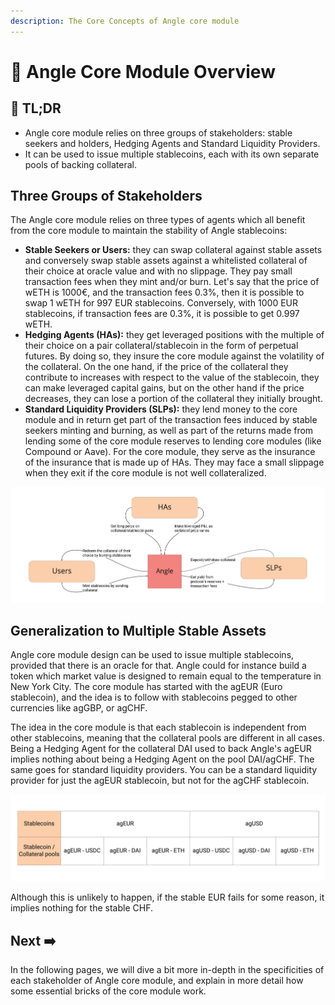 ```yaml
---
description: The Core Concepts of Angle core module
---
```


# 🔭 Angle Core Module Overview

## 🔎 TL;DR

* Angle core module relies on three groups of stakeholders: stable seekers and holders, Hedging Agents and Standard Liquidity Providers.
* It can be used to issue multiple stablecoins, each with its own separate pools of backing collateral.

## Three Groups of Stakeholders

The Angle core module relies on three types of agents which all benefit from the core module to maintain the stability of Angle stablecoins:

* **Stable Seekers or Users:** they can swap collateral against stable assets and conversely swap stable assets against a whitelisted collateral of their choice at oracle value and with no slippage. They pay small transaction fees when they mint and/or burn. Let's say that the price of wETH is 1000€, and the transaction fees 0.3%, then it is possible to swap 1 wETH for 997 EUR stablecoins. Conversely, with 1000 EUR stablecoins, if transaction fees are 0.3%, it is possible to get 0.997 wETH.
* **Hedging Agents (HAs):** they get leveraged positions with the multiple of their choice on a pair collateral/stablecoin in the form of perpetual futures. By doing so, they insure the core module against the volatility of the collateral. On the one hand, if the price of the collateral they contribute to increases with respect to the value of the stablecoin, they can make leveraged capital gains, but on the other hand if the price decreases, they can lose a portion of the collateral they initially brought.
* **Standard Liquidity Providers (SLPs):** they lend money to the core module and in return get part of the transaction fees induced by stable seekers minting and burning, as well as part of the returns made from lending some of the core module reserves to lending core modules (like Compound or Aave). For the core module, they serve as the insurance of the insurance that is made up of HAs. They may face a small slippage when they exit if the core module is not well collateralized.

![Angle's Stakeholders](../.gitbook/assets/protocol.jpg)

## Generalization to Multiple Stable Assets

Angle core module design can be used to issue multiple stablecoins, provided that there is an oracle for that. Angle could for instance build a token which market value is designed to remain equal to the temperature in New York City. The core module has started with the agEUR (Euro stablecoin), and the idea is to follow with stablecoins pegged to other currencies like agGBP, or agCHF.

The idea in the core module is that each stablecoin is independent from other stablecoins, meaning that the collateral pools are different in all cases. Being a Hedging Agent for the collateral DAI used to back Angle's agEUR implies nothing about being a Hedging Agent on the pool DAI/agCHF. The same goes for standard liquidity providers. You can be a standard liquidity provider for just the agEUR stablecoin, but not for the agCHF stablecoin.

![Core module collateral pools are different from one stablecoin to another](../.gitbook/assets/division-of-funds.jpg)

Although this is unlikely to happen, if the stable EUR fails for some reason, it implies nothing for the stable CHF.

## Next ➡️

In the following pages, we will dive a bit more in-depth in the specificities of each stakeholder of Angle core module, and explain in more detail how some essential bricks of the core module work.
